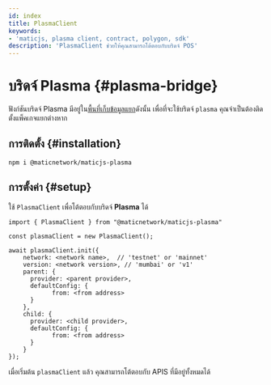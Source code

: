 ```yaml
---
id: index
title: PlasmaClient
keywords:
- 'maticjs, plasma client, contract, polygon, sdk'
description: 'PlasmaClient ช่วยให้คุณสามารถโต้ตอบกับบริดจ์ POS'
---
```


# บริดจ์ Plasma {#plasma-bridge}

ฟังก์ชันบริดจ์ Plasma มีอยู่ใน[พื้นที่เก็บข้อมูลแยก](https://github.com/maticnetwork/maticjs-plasma)ดังนั้น เพื่อที่จะใช้บริดจ์ `plasma` คุณจำเป็นต้องติดตั้งแพ็คเกจแยกต่างหาก

## การติดตั้ง {#installation}

```
npm i @maticnetwork/maticjs-plasma
```

## การตั้งค่า {#setup}

ใช้ `PlasmaClient` เพื่อโต้ตอบกับบริดจ์ **Plasma** ได้

```
import { PlasmaClient } from "@maticnetwork/maticjs-plasma"

const plasmaClient = new PlasmaClient();

await plasmaClient.init({
    network: <network name>,  // 'testnet' or 'mainnet'
    version: <network version>, // 'mumbai' or 'v1'
    parent: {
      provider: <parent provider>,
      defaultConfig: {
            from: <from address>
      }
    },
    child: {
      provider: <child provider>,
      defaultConfig: {
            from: <from address>
      }
    }
});

```

เมื่อเริ่มต้น `plasmaClient` แล้ว คุณสามารถโต้ตอบกับ APIS ที่มีอยู่ทั้งหมดได้
